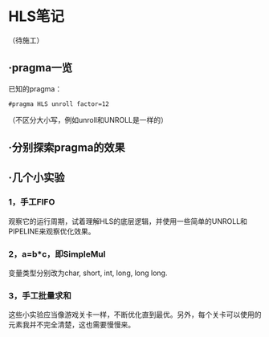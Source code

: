 # HLS笔记
（待施工）
## ·pragma一览
已知的pragma：<br>
```
#pragma HLS unroll factor=12
```
（不区分大小写，例如unroll和UNROLL是一样的）
## ·分别探索pragma的效果
## ·几个小实验
### 1，手工FIFO
观察它的运行周期，试着理解HLS的底层逻辑，并使用一些简单的UNROLL和PIPELINE来观察优化效果。
### 2，a=b*c，即SimpleMul
变量类型分别改为char, short, int, long, long long.
### 3，手工批量求和
这些小实验应当像游戏关卡一样，不断优化直到最优。另外，每个关卡可以使用的元素我并不完全清楚，这也需要慢慢来。